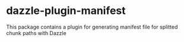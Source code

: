 # dazzle-plugin-manifest

This package contains a plugin for generating manifest file for splitted chunk paths with Dazzle
